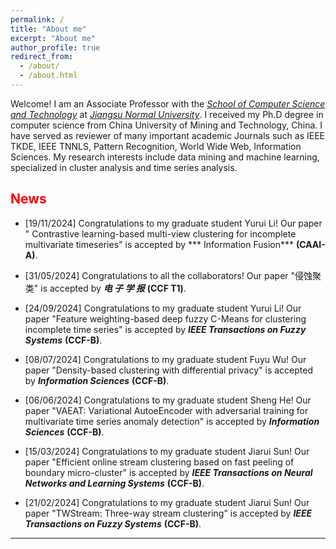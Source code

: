 ```yaml
---
permalink: /
title: "About me"
excerpt: "About me"
author_profile: true
redirect_from: 
  - /about/
  - /about.html
---
```


Welcome!  I am an Associate Professor with the [*School of Computer Science and Technology*](http://eit.jsnu.edu.cn/) at [*Jiangsu Normal University*](http://www.jsnu.edu.cn/). I received my Ph.D degree in computer science from China University of Mining and Technology, China. I have served as reviewer of many important academic Journals such as IEEE TKDE, IEEE TNNLS, Pattern Recognition, World Wide Web, Information Sciences. My research interests include data mining and machine learning, specialized in cluster analysis and time series analysis.

## <font color='red'>News</font>
- [19/11/2024] Congratulations to my graduate student Yurui Li! Our paper " Contrastive learning-based multi-view clustering for incomplete multivariate timeseries" is accepted by *** Information Fusion*** **(CAAI-A)**.

- [31/05/2024] Congratulations to all the collaborators! Our paper "侵蚀聚类" is accepted by ***电 子 学 报*** **(CCF T1)**.

- [24/09/2024] Congratulations to my graduate student Yurui Li! Our paper "Feature weighting-based deep fuzzy C-Means for clustering incomplete time series" is accepted by ***IEEE Transactions on Fuzzy Systems*** **(CCF-B)**.

- [08/07/2024] Congratulations to my graduate student Fuyu Wu! Our paper "Density-based clustering with differential privacy" is accepted by ***Information Sciences*** **(CCF-B)**.

- [06/06/2024] Congratulations to my graduate student Sheng He! Our paper "VAEAT: Variational AutoeEncoder with adversarial training for multivariate time series anomaly detection" is accepted by ***Information Sciences*** **(CCF-B)**.

- [15/03/2024] Congratulations to my graduate student Jiarui Sun! Our paper "Efficient online stream clustering based on fast peeling of boundary micro-cluster" is accepted by ***IEEE Transactions on Neural Networks and Learning Systems*** **(CCF-B)**.

- [21/02/2024] Congratulations to my graduate student Jiarui Sun! Our paper "TWStream: Three-way stream clustering" is accepted by ***IEEE Transactions on Fuzzy Systems*** **(CCF-B)**.

---
<script type="text/javascript" id="clustrmaps" src="//clustrmaps.com/map_v2.js?d=jxuEIV5UnyUCr8818gGupzOz4-gfzfivevnUplvJNhI&cl=ffffff&w=a"></script>